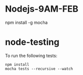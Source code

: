 # Nodejs-9AM-FEB

npm install -g mocha
# node-testing

To run the following tests:

```
npm install
mocha tests --recursive --watch
```
